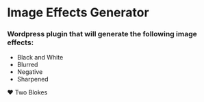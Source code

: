 # Image Effects Generator
### Wordpress plugin that will generate the following image effects:

- Black and White
- Blurred
- Negative
- Sharpened

♥ Two Blokes